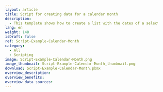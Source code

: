 ```yaml
---
layout: article
title: Script for creating data for a calendar month
description: 
  - This template shows how to create a list with the dates of a selected calendar month using a script.
lang: en
weight: 148
isDraft: false
ref: Script-Example-Calendar-Month
category:
  - All
  - Scripting
image: Script-Example-Calendar-Month.png
image_thumbnail: Script-Example-Calendar-Month_thumbnail.png
download: Script-Example-Calendar-Month.pbmx
overview_description:
overview_benefits:
overview_data_sources:
---
```

